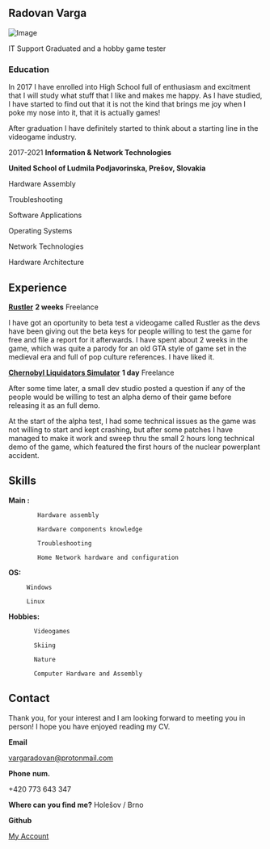 ## **Radovan Varga**                                                                    
   ![Image](https://user-images.githubusercontent.com/86750452/124050015-ec64d200-da19-11eb-9bce-fd69d4cacf71.png)


IT Support Graduated and a hobby game tester
### **Education**

In 2017 I have enrolled into High School full of enthusiasm and excitment that I will study what stuff that I like and makes me happy.
As I have studied, I have started to find out that it is not the kind that brings me joy when I poke my nose into it, that it is actually games!

After graduation I have definitely started to think about a starting line in the videogame industry.

2017-2021
**Information & Network Technologies**

**United School of Ludmila Podjavorinska, Prešov, Slovakia**

Hardware Assembly

Troubleshooting

Software Applications

Operating Systems

Network Technologies

Hardware Architecture

## Experience

[**Rustler**](https://store.steampowered.com/app/844260/Rustler/)
**2 weeks**
Freelance

I have got an oportunity to beta test a videogame called Rustler as the devs have been giving out the beta keys for people willing to test the game for free and file a report for it afterwards. I have spent about 2 weeks in the game, which was quite a parody for an old GTA style of game set in the medieval era and full of pop culture references. I have liked it.

[**Chernobyl Liquidators Simulator**](https://store.steampowered.com/app/1113010/Chernobyl_Liquidators_Simulator/)
**1 day**
Freelance

After some time later, a small dev studio posted a question if any of the people would be willing to test an alpha demo of their game before releasing it as an full demo.

At the start of the alpha test, I had some technical issues as the game was not willing to start and kept crashing, but after some patches I have managed to make it work and sweep thru the small 2 hours long technical demo of the game, which featured the first hours of the nuclear powerplant accident.

## Skills

**Main :** 

            Hardware assembly

            Hardware components knowledge
            
            Troubleshooting
            
            Home Network hardware and configuration
            
 **OS:** 
         
         Windows
 
         Linux
          
 **Hobbies:** 
           
           Videogames
           
           Skiing
           
           Nature
           
           Computer Hardware and Assembly
           
           
## Contact

Thank you, for your interest and I am looking forward to meeting you in person!
I hope you have enjoyed reading my CV.


**Email**

vargaradovan@protonmail.com

**Phone**
 **num.**
 
 +420 773 643 347
 
 **Where can you find me?**
 Holešov / Brno 
 
 **Github**

[My Account](https://github.com/Taik1e)
  
